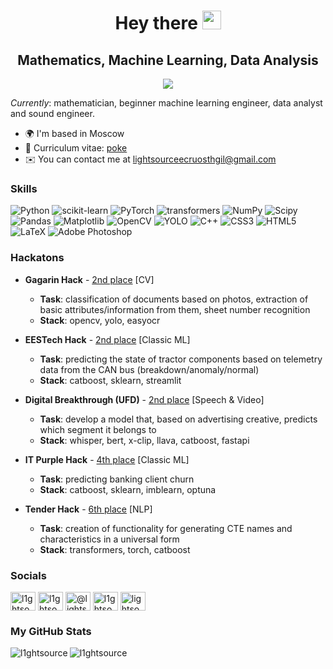 <div id="header" align="center">
  <h1>
    Hey there
    <img src="https://media.giphy.com/media/v1.Y2lkPTc5MGI3NjExaWhjbDJpYjVyODlzbWMzc2Fvb2dyMjl5dG8ydDg4Z2hkamhoYmswZSZlcD12MV9pbnRlcm5hbF9naWZfYnlfaWQmY3Q9Zw/hi2kPofVMW70k/giphy.gif" width="30px"/>
  </h1>
  <h2>
    Mathematics, Machine Learning, Data Analysis
  </h2>
</div>

<div align="center">
  <img src="https://media.giphy.com/media/v1.Y2lkPTc5MGI3NjExOHNnamFoYWwwa2p5Z2VqaXR4bmVwZ2k0dGxmMHhyaWJlcGF1bzNzaiZlcD12MV9pbnRlcm5hbF9naWZfYnlfaWQmY3Q9Zw/SnVZO1N0Wo6u4/giphy.gif" style="max-width: 120%; height: auto;"/>
  <p></p>
</div>

<i>Currently</i>: mathematician, beginner machine learning engineer, data analyst and sound engineer.

*   🌍  I'm based in Moscow
*   📄  Curriculum vitae: [poke](https://drive.google.com/file/d/1FyRjjeapZd7hoJg4Xbzw8LjZN-FL8o00/view?usp=sharing)
*   ✉️  You can contact me at [lightsourceecruosthgil@gmail.com](mailto:lightsourceecruosthgil@gmail.com)

### Skills 

![Python](https://img.shields.io/badge/python-%230a0e12?style=for-the-badge&logo=python) 
![scikit-learn](https://img.shields.io/badge/scikit--learn-%23000000.svg?style=for-the-badge&logo=scikit-learn&logoColor=orange)
![PyTorch](https://img.shields.io/badge/pytorch-%230a0e12?style=for-the-badge&logo=pytorch)
![transformers](https://img.shields.io/badge/transformers-%230a0e12?style=for-the-badge&logo=transformers)
![NumPy](https://img.shields.io/badge/numpy-%23000000.svg?style=for-the-badge&logo=numpy&logoColor=blue) 
![Scipy](https://img.shields.io/badge/SciPy-%23000000.svg?style=for-the-badge&logo=scipy&logoColor=%white%27) 
![Pandas](https://img.shields.io/badge/pandas-%23000000.svg?style=for-the-badge&logo=pandas)
![Matplotlib](https://img.shields.io/badge/Matplotlib-%23000000.svg?style=for-the-badge&logo=Matplotlib)
![OpenCV](https://img.shields.io/badge/opencv-%230a0e12?style=for-the-badge&logo=opencv)
![YOLO](https://img.shields.io/badge/yolo-%230a0e12?style=for-the-badge&logo=yolo)
![C++](https://img.shields.io/badge/c++-%23000000?style=for-the-badge&logo=c%2B%2B&logoColor=blue) 
![CSS3](https://img.shields.io/badge/css-%230a0e12?style=for-the-badge&logo=css3&logoColor=blue)
![HTML5](https://img.shields.io/badge/html-%230a0e12?style=for-the-badge&logo=html5)
![LaTeX](https://img.shields.io/badge/latex-%23000000.svg?style=for-the-badge&logo=latex&logoColor=green) 
![Adobe Photoshop](https://img.shields.io/badge/adobe%20photoshop-%23000000.svg?style=for-the-badge&logo=adobe%20photoshop&logoColor=blue)

### Hackatons

- __Gagarin Hack__ - [2nd place](https://github.com/l1ghtsource/gagarin-hack-document-reader) [CV]
  - __Task__: classification of documents based on photos, extraction of basic attributes/information from them, sheet number recognition
  - __Stack__: opencv, yolo, easyocr

- __EESTech Hack__ - [2nd place](https://github.com/l1ghtsource/eestech-hack-tractor-forecasting) [Classic ML]
  - __Task__: predicting the state of tractor components based on telemetry data from the CAN bus (breakdown/anomaly/normal)
  - __Stack__: catboost, sklearn, streamlit

- __Digital Breakthrough (UFD)__ - [2nd place](https://github.com/l1ghtsource/mediawise-creative-filter) [Speech & Video]
  - __Task__: develop a model that, based on advertising creative, predicts which segment it belongs to
  - __Stack__: whisper, bert, x-clip, llava, catboost, fastapi
  
- __IT Purple Hack__ - [4th place](https://github.com/l1ghtsource/it-purple-hack-sber-case) [Classic ML]
  - __Task__: predicting banking client churn
  - __Stack__: catboost, sklearn, imblearn, optuna
  
- __Tender Hack__ - [6th place](https://github.com/l1ghtsource/tender-hack-product-card-generator) [NLP]
  - __Task__: creation of functionality for generating CTE names and characteristics in a universal form
  - __Stack__: transformers, torch, catboost
 
### Socials

<p align="left">
<a href="https://kaggle.com/l1ghtsource" target="blank"><img align="center" src="https://raw.githubusercontent.com/rahuldkjain/github-profile-readme-generator/master/src/images/icons/Social/kaggle.svg" alt="l1ghtsource" height="30" width="40" /></a>
<a href="https://vk.com/ecruosthgil" target="blank"><img align="center" src="https://raw.githubusercontent.com/rahuldkjain/github-profile-readme-generator/master/src/images/icons/Social/vk.svg" alt="l1ghtsource" height="30" width="40" /></a>
<a href="https://medium.com/@lightsource" target="blank"><img align="center" src="https://raw.githubusercontent.com/rahuldkjain/github-profile-readme-generator/master/src/images/icons/Social/medium.svg" alt="@lightsource" height="30" width="40" /></a>
<a href="https://www.youtube.com/channel/UCUT6M4HZMA5osgXNf2_SiRA" target="blank"><img align="center" src="https://raw.githubusercontent.com/rahuldkjain/github-profile-readme-generator/master/src/images/icons/Social/youtube.svg" alt="l1ghtsource" height="30" width="40" /></a>
<a href="https://stackoverflow.com/users/23734403" target="blank"><img align="center" src="https://raw.githubusercontent.com/rahuldkjain/github-profile-readme-generator/master/src/images/icons/Social/stack-overflow.svg" alt="lightsource" height="30" width="40" /></a>
</p>

### My GitHub Stats

<p><img align="left" src="https://github-readme-stats.vercel.app/api/top-langs?username=l1ghtsource&show_icons=true&locale=en&layout=compact" alt="l1ghtsource" /></p>
<p><img align="center" src="https://github-readme-streak-stats.herokuapp.com/?user=l1ghtsource&" alt="l1ghtsource" /></p>

